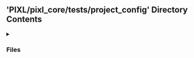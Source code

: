 ## 'PIXL/pixl_core/tests/project_config' Directory Contents

<details>
<summary>
<h3> Files </h3> 

</summary>

| **Code** | **User docs** |
| :--- | :--- |
| test_project_config.py | README.md |
| test_secrets.py | |

</details>

